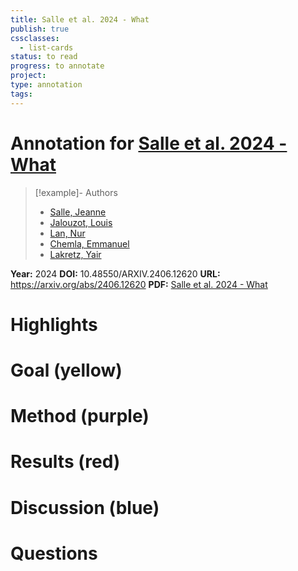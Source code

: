 ```yaml
---
title: Salle et al. 2024 - What
publish: true
cssclasses:
  - list-cards
status: to read
progress: to annotate
project:
type: annotation
tags:
---
```

# Annotation for [Salle et al. 2024 - What](Papers/References/Salle%20et%20al.%202024%20-%20What)

> [!example]- Authors
> - [Salle, Jeanne](Salle%2C%20Jeanne)
> - [Jalouzot, Louis](Jalouzot%2C%20Louis)
> - [Lan, Nur](Lan%2C%20Nur)
> - [Chemla, Emmanuel](Chemla%2C%20Emmanuel)
> - [Lakretz, Yair](Lakretz%2C%20Yair)

**Year:** 2024
**DOI:** 10.48550/ARXIV.2406.12620
**URL:** https://arxiv.org/abs/2406.12620
**PDF:** [Salle et al. 2024 - What](Papers/PDFs/Salle%20et%20al.%202024%20-%20What%20Makes%20Two%20Language%20Models%20Think%20Alike.pdf)

# Highlights


# Goal (yellow)


# Method (purple)


# Results (red)


# Discussion (blue)


# Questions

